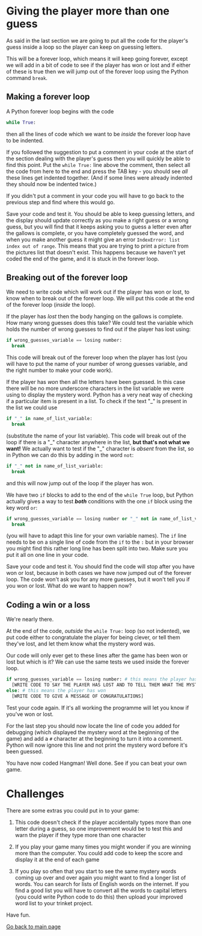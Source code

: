 # Giving the player more than one guess

As said in the last section we are going to put all the code for the player's guess inside a loop so the player can keep on guessing letters.

This will be a forever loop, which means it will keep going forever, except we will add in a bit of code to see if the player has won or lost and if either of these is true then we will jump out of the forever loop using the Python command ```break```.

## Making a forever loop

A Python forever loop begins with the code
```python
while True:
```
then all the lines of code which we want to be *inside* the forever loop have to be indented.

If you followed the suggestion to put a comment in your code at the start of the section dealing with the player's guess then you will quickly be able to find this point. Put the ```while True:``` line above the comment, then select all the code from here to the end and press the TAB key - you should see *all* these lines get indented together. (And if some lines were already indented they should now be indented twice.)

If you didn't put a comment in your code you will have to go back to the previous step and find where this would go.

Save your code and test it. You should be able to keep guessing letters, and the display should update correctly as you make a right guess or a wrong guess, but you will find that it keeps asking you to guess a letter even after the gallows is complete, or you have completely guessed the word, and when you make another guess it might give an error ```IndexError: list index out of range```. This means that you are trying to print a picture from the pictures list that doesn't exist. This happens because we haven't yet coded the end of the game, and it is stuck in the forever loop.

## Breaking out of the forever loop

We need to write code which will work out if the player has won or lost, to know when to break out of the forever loop. We will put this code at the end of the forever loop (*inside* the loop).

If the player has *lost* then the body hanging on the gallows is complete. How many wrong guesses does this take? We could test the variable which holds the number of wrong guesses to find out if the player has lost using:
```python
if wrong_guesses_variable == losing number:
  break
```
This code will break out of the forever loop when the player has lost (you will have to put the name of your number of wrong guesses variable, and the right number to make your code work).

If the player has *won* then all the letters have been guessed. In this case there will be no more underscore characters in the list variable we were using to display the mystery word. Python has a very neat way of checking if a particular item is present in a list. To check if the text "_" is present in the list we could use
```python
if "_" in name_of_list_variable:
  break
```
(substitute the name of your list variable). This code will break out of the loop if there is a "\_" character anywhere in the list, **but that's not what we want!** We actually want to test if the "_" character is *absent* from the list, so in Python we can do this by adding in the word ```not```:
```python
if "_" not in name_of_list_variable:
  break
```
and this will now jump out of the loop if the player has won.

We have two ```if``` blocks to add to the end of the ```while True``` loop, but Python actually gives a way to test **_both_** conditions with the one ```if``` block using the key word ```or```:
```python
if wrong_guesses_variable == losing number or "_" not in name_of_list_variable:
  break
```
(you will have to adapt this line for your own variable names). The ```if``` line needs to be on a single line of code from the ```if``` to the ```:``` but in your browser you might find this rather long line has been split into two. Make sure you put it all on one line in your code.

Save your code and test it. You should find the code will stop after you have won or lost, because in both cases we have now jumped out of the forever loop. The code won't ask you for any more guesses, but it won't tell you if you won or lost. What do we want to happen now?

## Coding a win or a loss

We're nearly there.

At the end of the code, *outside* the ```while True:``` loop (so not indented), we put code either to congratulate the player for being clever, or tell them they've lost, and let them know what the mystery word was.

Our code will only ever get to these lines after the game has been won or lost but which is it? We can use the same tests we used inside the forever loop.
```python
if wrong_guesses_variable == losing number: # this means the player has lost
  [WRITE CODE TO SAY THE PLAYER HAS LOST AND TO TELL THEM WHAT THE MYSTERY WORD WAS]
else: # this means the player has won
  [WRITE CODE TO GIVE A MESSAGE OF CONGRATULATIONS]
```
Test your code again. If it's all working the programme will let you know if you've won or lost. 

For the last step you should now locate the line of code you added for debugging (which displayed the mystery word at the beginning of the game) and add a ```#``` character at the beginning to turn it into a comment. Python will now ignore this line and not print the mystery word before it's been guessed.

You have now coded Hangman! Well done. See if you can beat your own game.

# Challenges

There are some extras you could put in to your game:

1. This code doesn't check if the player accidentally types more than one letter during a guess, so one improvement would be to test this and warn the player if they type more than one character

2. If you play your game many times you might wonder if you are winning more than the computer. You could add code to keep the score and display it at the end of each game

3. If you play so often that you start to see the same mystery words coming up over and over again you might want to find a longer list of words. You can search for lists of English words on the internet. If you find a good list you will have to convert all the words to capital letters (you could write Python code to do this) then upload your improved word list to your trinket project.

Have fun.

[Go back to main page](../README.md)
